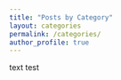 ```yaml
---
title: "Posts by Category"
layout: categories
permalink: /categories/
author_profile: true
---
```



text test